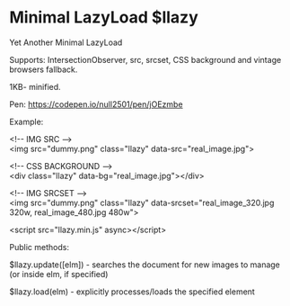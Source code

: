 # Minimal LazyLoad $llazy
Yet Another Minimal LazyLoad

Supports: IntersectionObserver, src, srcset, CSS background and vintage browsers fallback.

1KB- minified.

Pen: https://codepen.io/null2501/pen/jOEzmbe

Example:

&lt;!-- IMG SRC --&gt;<br>
&lt;img src="dummy.png" class="llazy" data-src="real_image.jpg"&gt;

&lt;!-- CSS BACKGROUND --&gt;<br>
&lt;div class="llazy" data-bg="real_image.jpg"&gt;&lt;/div&gt;

&lt;!-- IMG SRCSET --&gt;<br>
&lt;img src="dummy.png" class="llazy" data-srcset="real_image_320.jpg 320w, real_image_480.jpg 480w"&gt;

&lt;script src="llazy.min.js" async&gt;&lt;/script&gt;


Public methods:

$llazy.update([elm]) - searches the document for new images to manage (or inside elm, if specified)

$llazy.load(elm) - explicitly processes/loads the specified element
